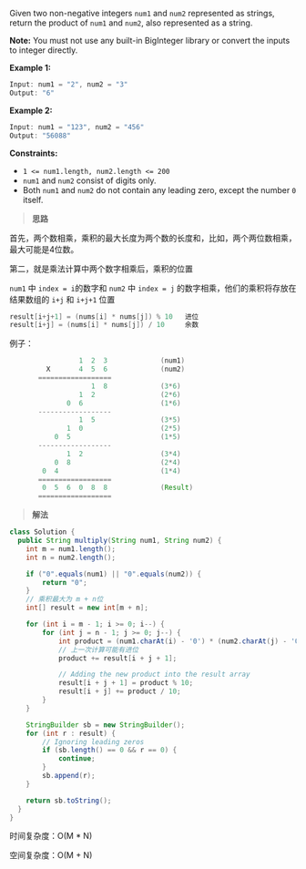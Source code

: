 Given two non-negative integers `num1` and `num2` represented as strings, return the product of `num1` and `num2`, also represented as a string.

**Note:** You must not use any built-in BigInteger library or convert the inputs to integer directly.

 

**Example 1:**

```java
Input: num1 = "2", num2 = "3"
Output: "6"
```

**Example 2:**

```java
Input: num1 = "123", num2 = "456"
Output: "56088"
```

 

**Constraints:**

- `1 <= num1.length, num2.length <= 200`
- `num1` and `num2` consist of digits only.
- Both `num1` and `num2` do not contain any leading zero, except the number `0` itself.

> **思路**

首先，两个数相乘，乘积的最大长度为两个数的长度和，比如，两个两位数相乘，最大可能是4位数。

第二，就是乘法计算中两个数字相乘后，乘积的位置

`num1` 中 `index = i`的数字和 `num2` 中 `index = j` 的数字相乘，他们的乘积将存放在结果数组的 `i+j` 和 `i+j+1` 位置

```java
result[i+j+1] = (nums[i] * nums[j]) % 10   进位
result[i+j] = (nums[i] * nums[j]) / 10     余数
```

例子：

```java
		         1  2  3             (num1)
         X       4  5  6             (num2)
	   ==================
		            1  8             (3*6)
		         1  2                (2*6)
		      0  6                   (1*6)
	   ------------------
		         1  5                (3*5)
		      1  0                   (2*5)
		   0  5                      (1*5)
	   ------------------
		      1  2                   (3*4)
		   0  8                      (2*4)
		0  4                         (1*4)
	   ==================
		0  5  6  0  8  8             (Result)
	   ==================
```

> **解法**

```java
class Solution {
  public String multiply(String num1, String num2) {
    int m = num1.length();
    int n = num2.length();

    if ("0".equals(num1) || "0".equals(num2)) {
        return "0";
    }
    // 乘积最大为 m + n位
    int[] result = new int[m + n];

    for (int i = m - 1; i >= 0; i--) {
        for (int j = n - 1; j >= 0; j--) {
            int product = (num1.charAt(i) - '0') * (num2.charAt(j) - '0');
            // 上一次计算可能有进位
            product += result[i + j + 1];

            // Adding the new product into the result array
            result[i + j + 1] = product % 10;
            result[i + j] += product / 10;
        }
    }

    StringBuilder sb = new StringBuilder();
    for (int r : result) {
        // Ignoring leading zeros
        if (sb.length() == 0 && r == 0) {
            continue;
        }
        sb.append(r);
    }

    return sb.toString();
  }
}
```

时间复杂度：O(M * N)

空间复杂度：O(M + N)